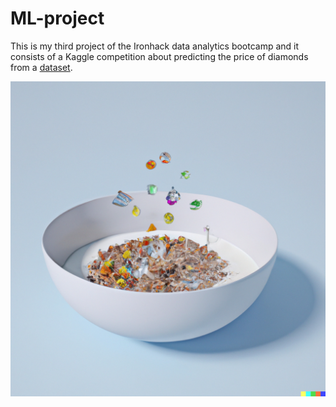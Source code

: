 # ML-project

This is my third project of the Ironhack data analytics bootcamp and it consists of a Kaggle competition about predicting the price of diamonds from a [dataset](https://www.kaggle.com/competitions/diamonds-datamad1022).

![diamond breakfast](/images/diamond-breakfast-2.png)